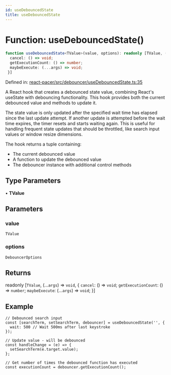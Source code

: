 ```yaml
---
id: useDebouncedState
title: useDebouncedState
---
```


<!-- DO NOT EDIT: this page is autogenerated from the type comments -->

# Function: useDebouncedState()

```ts
function useDebouncedState<TValue>(value, options): readonly [TValue, (...args) => void, {
  cancel: () => void;
  getExecutionCount: () => number;
  maybeExecute: (...args) => void;
 }]
```

Defined in: [react-pacer/src/debouncer/useDebouncedState.ts:35](https://github.com/TanStack/pacer/blob/main/packages/react-pacer/src/debouncer/useDebouncedState.ts#L35)

A React hook that creates a debounced state value, combining React's useState with debouncing functionality.
This hook provides both the current debounced value and methods to update it.

The state value is only updated after the specified wait time has elapsed since the last update attempt.
If another update is attempted before the wait time expires, the timer resets and starts waiting again.
This is useful for handling frequent state updates that should be throttled, like search input values
or window resize dimensions.

The hook returns a tuple containing:
- The current debounced value
- A function to update the debounced value
- The debouncer instance with additional control methods

## Type Parameters

• **TValue**

## Parameters

### value

`TValue`

### options

`DebouncerOptions`

## Returns

readonly \[`TValue`, (...`args`) => `void`, \{
  `cancel`: () => `void`;
  `getExecutionCount`: () => `number`;
  `maybeExecute`: (...`args`) => `void`;
 \}\]

## Example

```tsx
// Debounced search input
const [searchTerm, setSearchTerm, debouncer] = useDebouncedState('', {
  wait: 500 // Wait 500ms after last keystroke
});

// Update value - will be debounced
const handleChange = (e) => {
  setSearchTerm(e.target.value);
};

// Get number of times the debounced function has executed
const executionCount = debouncer.getExecutionCount();
```
